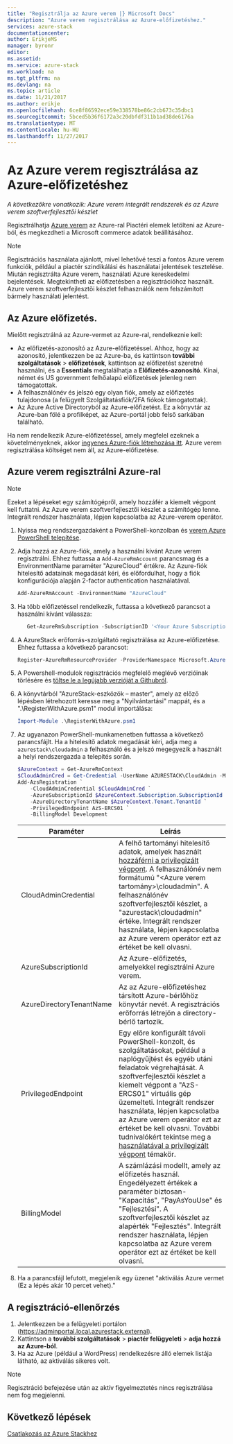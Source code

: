 ```yaml
---
title: "Regisztrálja az Azure verem |} Microsoft Docs"
description: "Azure verem regisztrálása az Azure-előfizetéshez."
services: azure-stack
documentationcenter: 
author: ErikjeMS
manager: byronr
editor: 
ms.assetid: 
ms.service: azure-stack
ms.workload: na
ms.tgt_pltfrm: na
ms.devlang: na
ms.topic: article
ms.date: 11/21/2017
ms.author: erikje
ms.openlocfilehash: 6ce8f86592ece59e338578be86c2cb673c35dbc1
ms.sourcegitcommit: 5bced5b36f6172a3c20dbfdf311b1ad38de6176a
ms.translationtype: MT
ms.contentlocale: hu-HU
ms.lasthandoff: 11/27/2017
---
```

# <a name="register-azure-stack-with-your-azure-subscription"></a>Az Azure verem regisztrálása az Azure-előfizetéshez

*A következőkre vonatkozik: Azure verem integrált rendszerek és az Azure verem szoftverfejlesztői készlet*

Regisztrálhatja [Azure verem](azure-stack-poc.md) az Azure-ral Piactéri elemek letölteni az Azure-ból, és megkezdheti a Microsoft commerce adatok beállításához. 

> [!NOTE]
>Regisztrációs használata ajánlott, mivel lehetővé teszi a fontos Azure verem funkciók, például a piactér szindikálási és használatai jelentések tesztelése. Miután regisztrálta Azure verem, használati Azure kereskedelmi bejelentések. Megtekintheti az előfizetésben a regisztrációhoz használt. Azure verem szoftverfejlesztői készlet felhasználók nem felszámított bármely használati jelentést.
>


## <a name="get-azure-subscription"></a>Az Azure előfizetés.

Mielőtt regisztrálná az Azure-vermet az Azure-ral, rendelkeznie kell:

- Az előfizetés-azonosító az Azure-előfizetéssel. Ahhoz, hogy az azonosító, jelentkezzen be az Azure-ba, és kattintson **további szolgáltatások** > **előfizetések**, kattintson az előfizetést szeretné használni, és a **Essentials** megtalálhatja a **Előfizetés-azonosító**. Kínai, német és US government felhőalapú előfizetések jelenleg nem támogatottak.
- A felhasználónév és jelszó egy olyan fiók, amely az előfizetés tulajdonosa (a felügyelt Szolgáltatásfiók/2FA fiókok támogatottak).
- Az Azure Active Directoryból az Azure-előfizetést. Ez a könyvtár az Azure-ban fölé a profilképet, az Azure-portál jobb felső sarkában található. 

Ha nem rendelkezik Azure-előfizetéssel, amely megfelel ezeknek a követelményeknek, akkor [ingyenes Azure-fiók létrehozása itt](https://azure.microsoft.com/en-us/free/?b=17.06). Azure verem regisztrálása költséget nem áll, az Azure-előfizetése.


## <a name="register-azure-stack-with-azure"></a>Azure verem regisztrálni Azure-ral

> [!NOTE]
> Ezeket a lépéseket egy számítógépről, amely hozzáfér a kiemelt végpont kell futtatni. Az Azure verem szoftverfejlesztői készlet a számítógép lenne. Integrált rendszer használata, lépjen kapcsolatba az Azure-verem operátor.
>

1. Nyissa meg rendszergazdaként a PowerShell-konzolban és [verem Azure PowerShell telepítése](azure-stack-powershell-install.md).  

2. Adja hozzá az Azure-fiók, amely a használni kívánt Azure verem regisztrálni. Ehhez futtassa a `Add-AzureRmAccount` parancsmag és a EnvironmentName paraméter "AzureCloud" értékre. Az Azure-fiók hitelesítő adatainak megadását kéri, és előfordulhat, hogy a fiók konfigurációja alapján 2-factor authentication használatával. 

   ```Powershell
   Add-AzureRmAccount -EnvironmentName "AzureCloud"
   ```

3. Ha több előfizetéssel rendelkezik, futtassa a következő parancsot a használni kívánt válassza:  

   ```powershell
      Get-AzureRmSubscription -SubscriptionID '<Your Azure Subscription GUID>' | Select-AzureRmSubscription
   ```

4. A AzureStack erőforrás-szolgáltató regisztrálása az Azure-előfizetése. Ehhez futtassa a következő parancsot:

   ```Powershell
   Register-AzureRmResourceProvider -ProviderNamespace Microsoft.AzureStack
   ```

5. A Powershell-modulok regisztrációs megfelelő meglévő verzióinak törlésére és [töltse le a legújabb verzióját a Githubról](azure-stack-powershell-download.md).  

6. A könyvtárból "AzureStack-eszközök – master", amely az előző lépésben létrehozott keresse meg a "Nyilvántartási" mappát, és a ".\RegisterWithAzure.psm1" modul importálása:  

   ```powershell 
   Import-Module .\RegisterWithAzure.psm1 
   ```

7. Az ugyanazon PowerShell-munkamenetben futtassa a következő parancsfájlt. Ha a hitelesítő adatok megadását kéri, adja meg a `azurestack\cloudadmin` a felhasználó és a jelszó megegyezik a használt a helyi rendszergazda a telepítés során.  

   ```powershell
   $AzureContext = Get-AzureRmContext
   $CloudAdminCred = Get-Credential -UserName AZURESTACK\CloudAdmin -Message "Enter the cloud domain credentials to access the privileged endpoint"
   Add-AzsRegistration `
       -CloudAdminCredential $CloudAdminCred `
       -AzureSubscriptionId $AzureContext.Subscription.SubscriptionId `
       -AzureDirectoryTenantName $AzureContext.Tenant.TenantId `
       -PrivilegedEndpoint AzS-ERCS01 `
       -BillingModel Development 
   ```

   | Paraméter | Leírás |
   | -------- | ------------- |
   | CloudAdminCredential | A felhő tartományi hitelesítő adatok, amelyek használt [hozzáférni a privilegizált végpont](azure-stack-privileged-endpoint.md#access-the-privileged-endpoint). A felhasználónév nem formátumú "\<Azure verem tartomány\>\cloudadmin". A felhasználónév szoftverfejlesztői készlet, a "azurestack\cloudadmin" értéke. Integrált rendszer használata, lépjen kapcsolatba az Azure verem operátor ezt az értéket be kell olvasni.|
   | AzureSubscriptionId | Az Azure-előfizetés, amelyekkel regisztrálni Azure verem.|
   | AzureDirectoryTenantName | Az az Azure-előfizetéshez társított Azure-bérlőhöz könyvtár nevét. A regisztrációs erőforrás létrejön a directory-bérlő tartozik. |
   | PrivilegedEndpoint | Egy előre konfigurált távoli PowerShell-konzolt, és szolgáltatásokat, például a naplógyűjtést és egyéb utáni feladatok végrehajtását. A szoftverfejlesztői készlet a kiemelt végpont a "AzS-ERCS01" virtuális gép üzemelteti. Integrált rendszer használata, lépjen kapcsolatba az Azure verem operátor ezt az értéket be kell olvasni. További tudnivalókért tekintse meg a [használatával a privilegizált végpont](azure-stack-privileged-endpoint.md) témakör.|
   | BillingModel | A számlázási modellt, amely az előfizetés használ. Engedélyezett értékek a paraméter biztosan-"Kapacitás", "PayAsYouUse" és "Fejlesztési". A szoftverfejlesztői készlet az alapérték "Fejlesztés". Integrált rendszer használata, lépjen kapcsolatba az Azure verem operátor ezt az értéket be kell olvasni. |

8. Ha a parancsfájl lefutott, megjelenik egy üzenet "aktiválás Azure vermet (Ez a lépés akár 10 percet vehet)." 

## <a name="verify-the-registration"></a>A regisztráció-ellenőrzés

1. Jelentkezzen be a felügyeleti portálon (https://adminportal.local.azurestack.external).
2. Kattintson a **további szolgáltatások** > **piactér felügyeleti** > **adja hozzá az Azure-ból**.
3. Ha az Azure (például a WordPress) rendelkezésre álló elemek listája látható, az aktiválás sikeres volt.

> [!NOTE]
> Regisztráció befejezése után az aktív figyelmeztetés nincs regisztrálása nem fog megjelenni.

## <a name="next-steps"></a>Következő lépések

[Csatlakozás az Azure Stackhez](azure-stack-connect-azure-stack.md)

